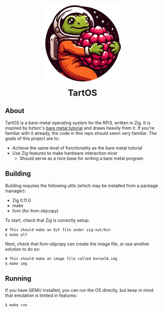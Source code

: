<p align="center">
    <picture>
      <img src="logo.png" height="256">
    </picture>
    <h1 align="center" style="margin: 0">TartOS</h1>
</p>

## About

TartOS is a bare-metal operating system for the RPi3, written in Zig.
It is inspired by bztsrc's 
[bare metal tutorial](https://github.com/bztsrc/raspi3-tutorial) 
and draws heavily from it. If you're familiar with it already, the
code in this repo should seem very familiar. The goals of this
project are to:
* Achieve the same level of functionality as the bare metal tutorial
* Use Zig features to make hardware interaction nicer
  * Should serve as a nice base for writing a bare metal program

## Building

Building requires the following utils (which may be installed
from a package manager):
* Zig 0.11.0
* make
* llvm (for llvm-objcopy)

To start, check that Zig is correctly setup:
```shell
# This should make an ELF file under zig-out/bin
$ make elf
```

Next, check that llvm-objcopy can create the image file, or use
another solution to do so:
```shell
# This should make an image file called kernel8.img
$ make img
```

## Running

If you have QEMU installed, you can run the OS directly, but keep
in mind that emulation is limited in features:
```shell
$ make run
```
